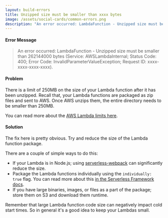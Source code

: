 ```yaml
---
layout: build-errors
title: Unzipped size must be smaller than xxxx bytes
image: /assets/social-cards/common-errors.png
description: "An error occurred: LambdaFunction - Unzipped size must be smaller than 262144000 bytes (Service: AWSLambdaInternal; Status Code: 400; Error Code: InvalidParameterValueException; Request ID: xxxx-xxxx-xxxx-xxxx)."
---
```


#### Error Message

> An error occurred: LambdaFunction - Unzipped size must be smaller than 262144000 bytes (Service: AWSLambdaInternal; Status Code: 400; Error Code: InvalidParameterValueException; Request ID: xxxx-xxxx-xxxx-xxxx).


#### Problem

There is a limit of 250MB on the size of your Lambda function after it has been unzipped. Recall that, your Lambda functions are packaged as zip files and sent to AWS. Once AWS unzips them, the entire directory needs to be smaller than 250MB.

You can read more about the [AWS Lambda limits here](https://docs.aws.amazon.com/lambda/latest/dg/limits.html).


#### Solution

The fix here is pretty obvious. Try and reduce the size of the Lambda function package.

There are a couple of simple ways to do this:

- If your Lambda is in Node.js; using [serverless-webpack](https://www.github.com/serverless-heaven/serverless-webpack) can significantly reduce the size.
- Package the Lambda functions individually using the `individually: true` flag. You can read more about this [in the Serverless Framework docs](https://serverless.com/framework/docs/providers/aws/guide/packaging/).
- If you have large binaries, images, or files as a part of the package; store them on S3 and download them runtime.

Remember that large Lambda function code size can negatively impact cold start times. So in general it's a good idea to keep your Lambdas small.
